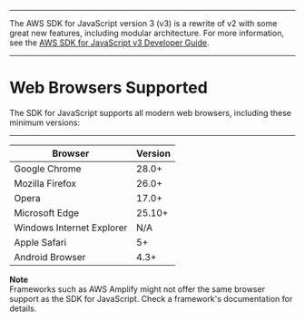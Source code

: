 --------

The AWS SDK for JavaScript version 3 \(v3\) is a rewrite of v2 with some great new features, including modular architecture\. For more information, see the [AWS SDK for JavaScript v3 Developer Guide](https://docs.aws.amazon.com/sdk-for-javascript/v3/developer-guide/welcome.html)\.

--------

# Web Browsers Supported<a name="browsers-supported"></a>

The SDK for JavaScript supports all modern web browsers, including these minimum versions:


****  

| Browser | Version | 
| --- | --- | 
| Google Chrome | 28\.0\+ | 
| Mozilla Firefox | 26\.0\+ | 
| Opera | 17\.0\+ | 
| Microsoft Edge | 25\.10\+ | 
| Windows Internet Explorer | N/A | 
| Apple Safari | 5\+ | 
| Android Browser | 4\.3\+ | 

**Note**  
Frameworks such as AWS Amplify might not offer the same browser support as the SDK for JavaScript\. Check a framework's documentation for details\.